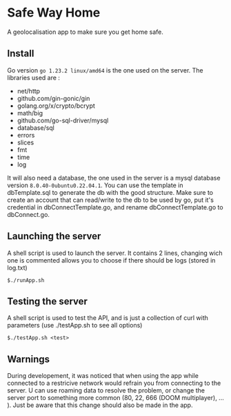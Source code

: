 # Safe Way Home
A geolocalisation app to make sure you get home safe.

## Install

Go version ```go 1.23.2 linux/amd64``` is the one used on the server.
The libraries used are :

 - net/http
 - github.com/gin-gonic/gin
 - golang.org/x/crypto/bcrypt
 - math/big
 - github.com/go-sql-driver/mysql
 - database/sql
 - errors
 - slices
 - fmt
 - time
 - log

It will also need a database, the one used in the server is a mysql database version ```8.0.40-0ubuntu0.22.04.1```.
You can use the template in dbTemplate.sql to generate the db with the good structure. Make sure to create an account that can read/write to the db to be used by go, put it's credential in dbConnectTemplate.go, and rename dbConnectTemplate.go to dbConnect.go.

## Launching the server

A shell script is used to launch the server. It contains 2 lines, changing wich one is commented allows you to choose if there should be logs (stored in log.txt)
```
$./runApp.sh
```

## Testing the server

A shell script is used to test the API, and is just a collection of curl with parameters (use ./testApp.sh to see all options)
```
$./testApp.sh <test>
```

## Warnings

During developement, it was noticed that when using the app while connected to a restricive network would refrain you from connecting to the server. U can use roaming data to resolve the problem, or change the server port to something more common (80, 22, 666 (DOOM multiplayer), ... ). Just be aware that this change should also be made in the app.
